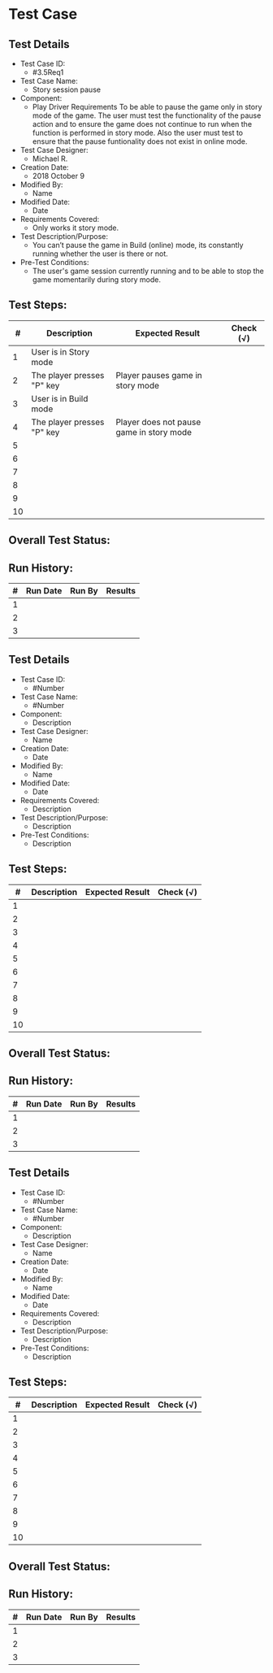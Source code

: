 # Test Case 

## Test Details

* Test Case ID:
  * #3.5Req1
* Test Case Name:
  * Story session pause
* Component: 
  * Play Driver Requirements
  To be able to pause the game only in story mode of the game. The user must test the functionality of the pause action and to ensure the game does not continue to run when the function is performed in story mode. Also the user must test to ensure that the pause funtionality does not exist in online mode. 
* Test Case Designer:
   * Michael R.
* Creation Date:
  * 2018 October 9
* Modified By:
  * Name
* Modified Date:
  * Date
* Requirements Covered:
  * Only works it story mode.
* Test Description/Purpose:
  *  You can’t pause the game in Build (online) mode, its constantly running whether the user is there or not. 
* Pre-Test Conditions:
  * The user's game session currently running and to be able to stop the game momentarily during story mode.
## Test Steps: 
| # | Description | Expected Result | Check (√) |
| --- | --- | --- | --- |
| 1 | User is in Story mode| | |			
| 2 | The player presses "P" key| Player pauses game in story mode | |			
| 3 | User is in Build mode| | |			
| 4 |The player presses "P" key |Player does not pause game in story mode | |			
| 5 | | | |			
| 6 | | | |			
| 7 | | | |			
| 8 | | | |			
| 9 | | | |			
| 10 | | | |			

## Overall Test Status:



## Run History:
| # |	Run Date |	Run By |	Results |
| --- | --- | --- | --- |
| 1 | | | |			
| 2 | | | |			
| 3 | | | |			

## Test Details

* Test Case ID:
  * #Number
* Test Case Name:
  * #Number
* Component: 
  * Description
* Test Case Designer:
  * Name
* Creation Date:
  * Date
* Modified By:
  * Name
* Modified Date:
  * Date
* Requirements Covered:
  * Description
* Test Description/Purpose:
  * Description
* Pre-Test Conditions:
  * Description
## Test Steps: 
| # | Description | Expected Result | Check (√) |
| --- | --- | --- | --- |
| 1 | | | |			
| 2 | | | |			
| 3 | | | |			
| 4 | | | |			
| 5 | | | |			
| 6 | | | |			
| 7 | | | |			
| 8 | | | |			
| 9 | | | |			
| 10 | | | |			

## Overall Test Status:



## Run History:
| # |	Run Date |	Run By |	Results |
| --- | --- | --- | --- |
| 1 | | | |			
| 2 | | | |			
| 3 | | | |			

## Test Details

* Test Case ID:
  * #Number
* Test Case Name:
  * #Number
* Component: 
  * Description
* Test Case Designer:
  * Name
* Creation Date:
  * Date
* Modified By:
  * Name
* Modified Date:
  * Date
* Requirements Covered:
  * Description
* Test Description/Purpose:
  * Description
* Pre-Test Conditions:
  * Description
## Test Steps: 
| # | Description | Expected Result | Check (√) |
| --- | --- | --- | --- |
| 1 | | | |			
| 2 | | | |			
| 3 | | | |			
| 4 | | | |			
| 5 | | | |			
| 6 | | | |			
| 7 | | | |			
| 8 | | | |			
| 9 | | | |			
| 10 | | | |			

## Overall Test Status:



## Run History:
| # |	Run Date |	Run By |	Results |
| --- | --- | --- | --- |
| 1 | | | |			
| 2 | | | |			
| 3 | | | |			
